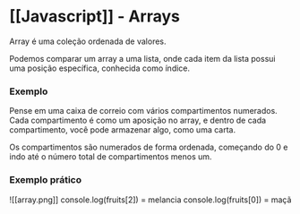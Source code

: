 # [[Javascript]] - Arrays
Array é uma coleção ordenada de valores.

Podemos comparar um array a uma lista, onde cada item da lista possui uma posição específica, conhecida como índice.

### Exemplo
Pense em uma caixa de correio com vários compartimentos numerados. Cada compartimento é como um aposição no array, e dentro de cada compartimento, você pode armazenar algo, como uma carta.

Os compartimentos são numerados de forma ordenada, começando do 0 e indo até o número total de compartimentos menos um.

### Exemplo prático
![[array.png]]
console.log(fruits[2]) = melancia
console.log(fruits[0]) = maçã

